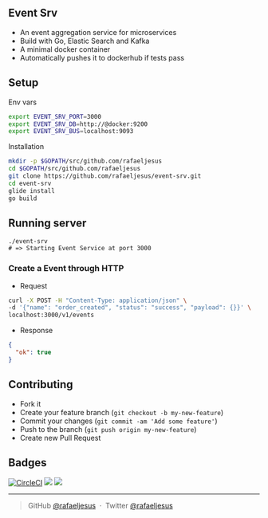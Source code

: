 ## Event Srv

* An event aggregation service for microservices
* Build with Go, Elastic Search and Kafka
* A minimal docker container
* Automatically pushes it to dockerhub if tests pass

## Setup
Env vars
```bash
export EVENT_SRV_PORT=3000
export EVENT_SRV_DB=http://@docker:9200
export EVENT_SRV_BUS=localhost:9093
```

Installation
```sh
mkdir -p $GOPATH/src/github.com/rafaeljesus
cd $GOPATH/src/github.com/rafaeljesus
git clone https://github.com/rafaeljesus/event-srv.git
cd event-srv
glide install
go build
```

## Running server
```
./event-srv
# => Starting Event Service at port 3000
```

### Create a Event through HTTP
- Request
```bash
curl -X POST -H "Content-Type: application/json" \
-d '{"name": "order_created", "status": "success", "payload": {}}' \
localhost:3000/v1/events
```

- Response
```json
{
  "ok": true
}
```

## Contributing
- Fork it
- Create your feature branch (`git checkout -b my-new-feature`)
- Commit your changes (`git commit -am 'Add some feature'`)
- Push to the branch (`git push origin my-new-feature`)
- Create new Pull Request

## Badges

[![CircleCI](https://circleci.com/gh/rafaeljesus/event-srv.svg?style=svg)](https://circleci.com/gh/rafaeljesus/event-srv)
[![](https://images.microbadger.com/badges/image/rafaeljesus/event-srv.svg)](https://microbadger.com/images/rafaeljesus/event-srv "Get your own image badge on microbadger.com")
[![](https://images.microbadger.com/badges/version/rafaeljesus/event-srv.svg)](https://microbadger.com/images/rafaeljesus/event-srv "Get your own version badge on microbadger.com")

---

> GitHub [@rafaeljesus](https://github.com/rafaeljesus) &nbsp;&middot;&nbsp;
> Twitter [@rafaeljesus](https://twitter.com/_jesus_rafael)
